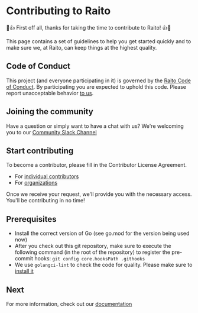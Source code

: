 # Contributing to Raito

:tada::thumbsup: First off all, thanks for taking the time to contribute to Raito!  :thumbsup::tada:

This page contains a set of guidelines to help you get started quickly and to make sure we, at Raito, can keep things at the highest quality.

## Code of Conduct
This project (and everyone participating in it) is governed by the [Raito Code of Conduct](https://github.com/raito-io/.github/blob/main/CODE_OF_CONDUCT.MD). By participating you are expected to uphold this code. Please report unacceptable behavior [to us](mailto:support@raito.io).

## Joining the community
Have a question or simply want to have a chat with us? We're welcoming you to our [Community Slack Channel](https://join.slack.com/t/raitocommunity/shared_invite/zt-13ti14ezm-RsGFyJq4FU9IEfjqg_POag)

## Start contributing
To become a contributor, please fill in the Contributor License Agreement.
 - For [individual contributors](https://docs.google.com/forms/d/e/1FAIpQLScXc8dh_IhqO9o_X-UpHOUWX5sHqeVWUt5D0cCaqrQQ4TA3PQ/viewform?usp=sf_link)
 - For [organizations](https://docs.google.com/forms/d/e/1FAIpQLSfBltvTm6NNofUrA6cOM0zqPDT0lHnHvyY4QPXh2a62S5b2ng/viewform?usp=sf_link)

Once we receive your request, we'll provide you with the necessary access. 
You'll be contributing in no time!

## Prerequisites
- Install the correct version of Go (see go.mod for the version being used now)
- After you check out this git repository, make sure to execute the following command (in the root of the repository) to register the pre-commit hooks: `git config core.hooksPath .githooks`
- We use `golangci-lint` to check the code for quality. Please make sure to [install it](https://golangci-lint.run/usage/install/#local-installation)

## Next
For more information, check out our [documentation](https://docs.raito.io)